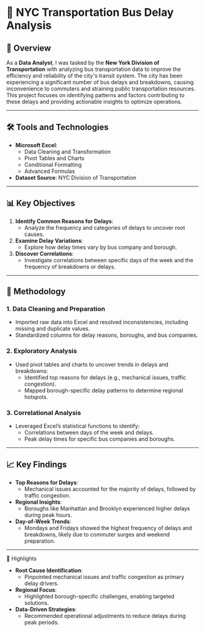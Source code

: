 # 🚌 NYC Transportation Bus Delay Analysis

## 📌 Overview
As a **Data Analyst**, I was tasked by the **New York Division of Transportation** with analyzing bus transportation data to improve the efficiency and reliability of the city's transit system. The city has been experiencing a significant number of bus delays and breakdowns, causing inconvenience to commuters and straining public transportation resources. This project focuses on identifying patterns and factors contributing to these delays and providing actionable insights to optimize operations.

---

## 🛠 Tools and Technologies
- **Microsoft Excel**:
  - Data Cleaning and Transformation
  - Pivot Tables and Charts
  - Conditional Formatting
  - Advanced Formulas
- **Dataset Source**: NYC Division of Transportation

---

## 📊 Key Objectives
1. **Identify Common Reasons for Delays**:
   - Analyze the frequency and categories of delays to uncover root causes.
2. **Examine Delay Variations**:
   - Explore how delay times vary by bus company and borough.
3. **Discover Correlations**:
   - Investigate correlations between specific days of the week and the frequency of breakdowns or delays.

---

## 📜 Methodology

### 1. **Data Cleaning and Preparation**
- Imported raw data into Excel and resolved inconsistencies, including missing and duplicate values.
- Standardized columns for delay reasons, boroughs, and bus companies.

### 2. **Exploratory Analysis**
- Used pivot tables and charts to uncover trends in delays and breakdowns:
  - Identified top reasons for delays (e.g., mechanical issues, traffic congestion).
  - Mapped borough-specific delay patterns to determine regional hotspots.

### 3. **Correlational Analysis**
- Leveraged Excel’s statistical functions to identify:
  - Correlations between days of the week and delays.
  - Peak delay times for specific bus companies and boroughs.

---

## 📈 Key Findings
- **Top Reasons for Delays**:
  - Mechanical issues accounted for the majority of delays, followed by traffic congestion.
- **Regional Insights**:
  - Boroughs like Manhattan and Brooklyn experienced higher delays during peak hours.
- **Day-of-Week Trends**:
  - Mondays and Fridays showed the highest frequency of delays and breakdowns, likely due to commuter surges and weekend preparation.

---

🌟 Highlights
- **Root Cause Identification**:
  - Pinpointed mechanical issues and traffic congestion as primary delay drivers.
- **Regional Focus**:
  - Highlighted borough-specific challenges, enabling targeted solutions.
- **Data-Driven Strategies**:
  - Recommended operational adjustments to reduce delays during peak periods.



